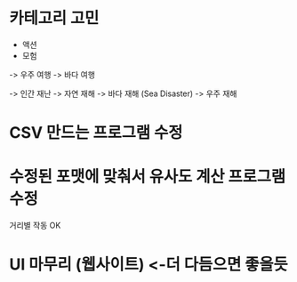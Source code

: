 # 카테고리 고민
 - 액션
 - 모험

 -> 우주 여행
 -> 바다 여행
 
 -> 인간 재난
 -> 자연 재해
 -> 바다 재해 (Sea Disaster)
 -> 우주 재해


# CSV 만드는 프로그램 수정


# 수정된 포맷에 맞춰서 유사도 계산 프로그램 수정

 거리별 작동 OK


# UI 마무리 (웹사이트) <-더 다듬으면 좋을듯